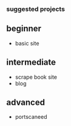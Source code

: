 ### suggested projects

## beginner 
- basic site
## intermediate
- scrape book site
- blog
## advanced
- portscaneed
